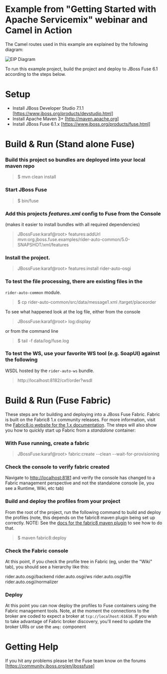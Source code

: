 
Example from "Getting Started with Apache Servicemix" webinar and Camel in Action
========================================================

The Camel routes used in this example are explained by the following diagram:

![EIP Diagram](https://raw.github.com/FuseByExample/rider-auto-osgi/master/doc/EIP_Routes_Diagram.png)

To run this example project, build the project and deploy to JBoss Fuse 6.1  
according to the steps below. 

Setup
==============================

- Install JBoss Developer Studio 7.1.1 [https://www.jboss.org/products/devstudio.html]
- Install Apache Maven 3+ [http://maven.apache.org]
- Install JBoss Fuse  6.1.x [https://www.jboss.org/products/fuse.html]

Build & Run (Stand alone Fuse)
==============================

### Build this project so bundles are deployed into your local maven repo

><project home> $ mvn clean install

### Start JBoss Fuse

><JBoss Fuse home>  $ bin/fuse

### Add this projects _features.xml_ config to Fuse from the Console
   (makes it easier to install bundles with all required dependencies)

>JBossFuse:karaf@root>  features:addUrl mvn:org.jboss.fuse.examples/rider-auto-common/5.0-SNAPSHOT/xml/features

### Install the project.

>JBossFuse:karaf@root>  features:install rider-auto-osgi

### To test the file processing, there are existing files in the
   `rider-auto-common` module.

><project home> $ cp rider-auto-common/src/data/message1.xml <JBoss Fuse home>/target/placeorder

To see what happened look at the log file, either from the console

>JBossFuse:karaf@root>  log:display

or from the command line

><JBoss Fuse home> $ tail -f data/log/fuse.log

### To test the WS, use your favorite WS tool (e.g. SoapUI) against the following
   WSDL hosted by the `rider-auto-ws` bundle.
 
>http://localhost:8182/cxf/order?wsdl

Build & Run (Fuse Fabric)
=========================
These steps are for building and deploying into a JBoss Fuse Fabric. Fabric is built on the Fabric8 1.x 
community releases. For more information, visit the [Fabric8.io website for the 1.x documentation](http://fabric8.io/gitbook/index.html). The steps will also show you how to quickly start up Fabric from a _standalone_ container:

### With Fuse running, create a fabric

>JBossFuse:karaf@root>  fabric:create --clean --wait-for-provisioning

### Check the console to verify fabric created

Navigate to [http://localhost:8181](http://localhost:8181) and verify the console has changed to a 
Fabric management perspective and not the standalone console (ie, you see a Runtime, Wiki, etc tab)

### Build and deploy the profiles from your project

From the root of the project, run the following command to build and deploy the profiles (note, this depends on
the fabric8 maven plugin being set up correctly. NOTE: See the [docs for the fabric8 maven plugin](http://fabric8.io/gitbook/index.html) to see how to do that.

><project home> $ maven fabric8:deploy

### Check the Fabric console

At this point, if you check the profile tree in Fabric (eg, under the "Wiki" tab), you should see 
a hierarchy like this:

rider.auto.osgi/backend
rider.auto.osgi/ws
rider.auto.osgi/file
rider.auto.osgi/normalizer

### Deploy
At this point you can now deploy the profiles to Fuse containers using the Fabric management tools. Note,
at the moment the connections to the broker are coded to expect a broker at `tcp://localhost:61616`. If you wish
to take advantage of Fabric broker discovery, you'll need to update the broker URIs or use the `amq:` component

Getting Help
============================

If you hit any problems please let the Fuse team know on the forums
  [https://community.jboss.org/en/jbossfuse]

